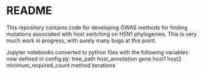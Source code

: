 # README

This repository contains code for developing GWAS methods for finding mutations associated with host switching on H5N1 phylogenies. This is very much work in progress, with surely many bugs at this point.

Jupyter notebooks converted to python files with the following variables now defined in config.py:
  tree_path
  host_annotation
  gene
  host1
  host2
  minimum_required_count
  method
  iterations
